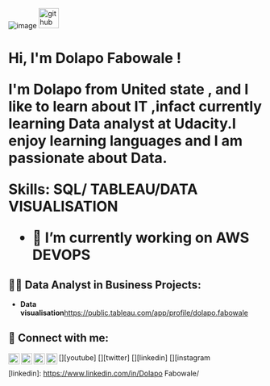 ![image](https://github.com/Precious2003/Precious/assets/113320384/42d8f842-2b0b-45cd-90b4-6c9d108542bc)
[<img src='https://cdn.jsdelivr.net/npm/simple-icons@3.0.1/icons/github.svg' alt='github' height='40'>](https://github.com/Precious2003) 
 
<h1>Hi, I'm Dolapo Fabowale ! <br/><a href="https://github.com/Precious2003"></a>

I'm Dolapo from United state , and I like to learn about IT ,infact currently learning Data analyst at Udacity.I enjoy learning languages and I am passionate about Data.

Skills: SQL/ TABLEAU/DATA VISUALISATION


- 🔭 I’m currently working on AWS DEVOPS 



<h2>👨‍💻 Data Analyst in Business Projects:</h2>

- <b>Data visualisation</b>https://public.tableau.com/app/profile/dolapo.fabowale



<h2> 🤳 Connect with me:</h2>

[<img align="left" alt="JoshMadakor | YouTube" width="22px" src="https://cdn.jsdelivr.net/npm/simple-icons@v3/icons/youtube.svg" />][youtube]
[<img align="left" alt="JoshMadakor | Twitter" width="22px" src="https://cdn.jsdelivr.net/npm/simple-icons@v3/icons/twitter.svg" />][twitter]
[<img align="left" alt="JoshMadakor | LinkedIn" width="22px" src="https://cdn.jsdelivr.net/npm/simple-icons@v3/icons/linkedin.svg" />][linkedin]
[<img align="left" alt="JoshMadakor | Instagram" width="22px" src="https://cdn.jsdelivr.net/npm/simple-icons@v3/icons/instagram.svg" />][instagram


[instagram]: https://www.instagram.com/cozy.preshy
[linkedin]: https://www.linkedin.com/in/Dolapo Fabowale/

<!--
**joshmadakor1/joshmadakor1** is a ✨ _special_ ✨ repository because its `README.md` (this file) appears on your GitHub profile.

Here are some ideas to get you started:

- 🔭 I’m currently working on ...
- 🌱 I’m currently learning ...
- 👯 I’m looking to collaborate on ...
- 🤔 I’m looking for help with ...
- 💬 Ask me about ...
- 📫 How to reach me: ...
- 😄 Pronouns: ...
- ⚡ Fun fact: ...
-->

